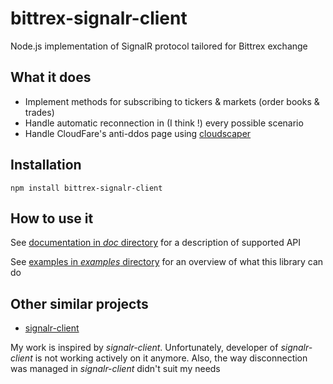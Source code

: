 # bittrex-signalr-client

Node.js implementation of SignalR protocol tailored for Bittrex exchange

## What it does

* Implement methods for subscribing to tickers & markets (order books & trades)
* Handle automatic reconnection in (I think !) every possible scenario
* Handle CloudFare's anti-ddos page using [cloudscaper](https://www.npmjs.com/package/cloudscraper/)

## Installation

```
npm install bittrex-signalr-client
```

## How to use it

See [documentation in _doc_ directory](https://github.com/aloysius-pgast/bittrex-signalr-client/tree/master/doc/) for a description of supported API

See [examples in _examples_ directory](https://github.com/aloysius-pgast/bittrex-signalr-client/tree/master/examples/) for an overview of what this library can do

## Other similar projects

* [signalr-client](https://www.npmjs.com/package/signalr-client)

My work is inspired by _signalr-client_. Unfortunately, developer of _signalr-client_ is not working actively on it anymore.
Also, the way disconnection was managed in _signalr-client_ didn't suit my needs
